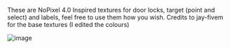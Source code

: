 These are NoPixel 4.0 Inspired textures for door locks, target (point and select) and labels, feel free to use them how you wish.
Credits to jay-fivem for the base textures (I edited the colours) 

![image](https://i.imgur.com/VL6Sdgd.png)
